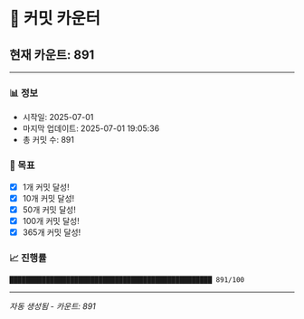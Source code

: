 # 🔢 커밋 카운터

## 현재 카운트: 891

---

### 📊 정보
- 시작일: 2025-07-01
- 마지막 업데이트: 2025-07-01 19:05:36
- 총 커밋 수: 891

### 🎯 목표
- [x] 1개 커밋 달성!
- [x] 10개 커밋 달성!
- [x] 50개 커밋 달성!
- [x] 100개 커밋 달성!
- [x] 365개 커밋 달성!

### 📈 진행률
```
██████████████████████████████████████████████████ 891/100
```

---
*자동 생성됨 - 카운트: 891*
